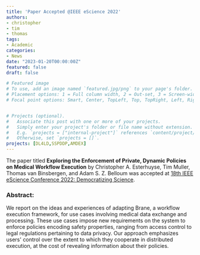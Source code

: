 ```yaml
---
title: 'Paper Accepted @IEEE eScience 2022'
authors:
- christopher
- tim
- thomas
tags:
- Academic
categories:
- News
date: "2023-01-20T00:00:00Z"
featured: false
draft: false

# Featured image
# To use, add an image named `featured.jpg/png` to your page's folder.
# Placement options: 1 = Full column width, 2 = Out-set, 3 = Screen-width
# Focal point options: Smart, Center, TopLeft, Top, TopRight, Left, Right, BottomLeft, Bottom, BottomRight


# Projects (optional).
#   Associate this post with one or more of your projects.
#   Simply enter your project's folder or file name without extension.
#   E.g. `projects = ["internal-project"]` references `content/project/deep-learning/index.md`.
#   Otherwise, set `projects = []`.
projects: [DL4LD,SSPDDP,AMDEX]
---
```



<p>The paper titled <b>Exploring the Enforcement of Private, Dynamic Policies on Medical Workflow Execution</b> by Christopher A. 
Esterhuyse, Tim Muller, Thomas van Binsbergen, and Adam S. Z. Belloum was accepted at <a 
href="https://www.escience-conference.org/2022/">18th IEEE eScience Conference 2022: Democratizing Science</a>. </p>
<h3>Abstract:</h3>
<p>We report on the ideas and experiences of adapting Brane, a workflow execution framework, for use cases involving medical 
data exchange and processing. These use cases impose new requirements on the system to enforce policies encoding safety 
properties, ranging from access control to legal regulations pertaining to data privacy. Our approach emphasizes users' control 
over the extent to which they cooperate in distributed execution, at the cost of revealing information about their policies.</p>
